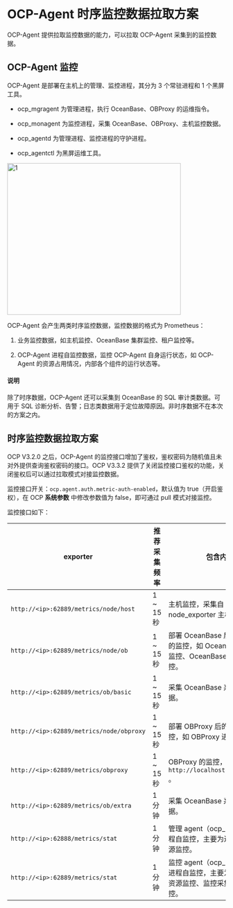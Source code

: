 # OCP-Agent 时序监控数据拉取方案

OCP-Agent 提供拉取监控数据的能力，可以拉取 OCP-Agent 采集到的监控数据。

## OCP-Agent 监控

OCP-Agent 是部署在主机上的管理、监控进程，其分为 3 个常驻进程和 1 个黑屏工具。

* ocp_mgragent 为管理进程，执行 OceanBase、OBProxy 的运维指令。

* ocp_monagent 为监控进程，采集 OceanBase、OBProxy、主机监控数据。

* ocp_agentd 为管理进程、监控进程的守护进程。

* ocp_agentctl 为黑屏运维工具。

 <img src="https://obbusiness-private.oss-cn-shanghai.aliyuncs.com/doc/img/ocp/1653546099009-80459fd8-7469-4eed-879d-75f578e8350a.png" width = "400" height = "350" alt="1"/>

OCP-Agent 会产生两类时序监控数据，监控数据的格式为 Prometheus：

1. 业务监控数据，如主机监控、OceanBase 集群监控、租户监控等。

2. OCP-Agent 进程自监控数据，监控 OCP-Agent 自身运行状态，如 OCP-Agent 的资源占用情况，内部各个组件的运行状态等。

  <main id="notice" type='explain'>
    <h4>说明</h4>
    <p>除了时序数据，OCP-Agent 还可以采集到 OceanBase 的 SQL 审计类数据。可用于 SQL 诊断分析、告警；日志类数据用于定位故障原因。非时序数据不在本次的方案之内。</p>
  </main>

## 时序监控数据拉取方案

OCP V3.2.0 之后，OCP-Agent 的监控接口增加了鉴权，鉴权密码为随机值且未对外提供查询鉴权密码的接口。OCP V3.3.2 提供了关闭监控接口鉴权的功能，关闭鉴权后可以通过拉取模式对接监控数据。

监控接口开关：`ocp.agent.auth.metric-auth-enabled`，默认值为 true（开启鉴权），在 OCP **系统参数** 中修改参数值为 false，即可通过 pull 模式对接监控。

监控接口如下：

|      exporter       | 推荐采集频率  | 包含内容  |
|-----------------|----------|--------|
| `http://<ip>:62889/metrics/node/host`     | 1 ~ 15 秒 | 主机监控，采集自 node_exporter 主机监控。  |
| `http://<ip>:62889/metrics/node/ob` | 1 ~ 15 秒 | 部署 OceanBase 后的主机层面的监控，如 OceanBase 可用性监控、OceanBase 进程状态监控。 |
| `http://<ip>:62889/metrics/ob/basic`     | 1 ~ 15 秒 | 采集 OceanBase 系统表的数据。  |
| `http://<ip>:62889/metrics/node/obproxy` | 1 ~ 15 秒 | 部署 OBProxy 后的主机层面的监控，如 OBProxy 进程状态监控。 |
| `http://<ip>:62889/metrics/obproxy`     | 1 ~ 15 秒 | OBProxy 的监控，采集自 `http://localhost:2884/metrics` 。 |
| `http://<ip>:62889/metrics/ob/extra` | 1 分钟 | 采集 OceanBase 系统表的数据。 |
| `http://<ip>:62888/metrics/stat`    | 1 分钟 | 管理 agent（ocp_mgragent）进程自监控，主要为进程所占用资源监控。  |
| `http://<ip>:62889/metrics/stat` | 1 分钟 | 监控 agent（ocp_monagent）进程自监控，主要为进程所占用资源监控、监控采集流水线监控。 |
